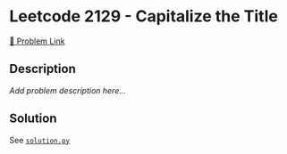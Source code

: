# Leetcode 2129 - Capitalize the Title

[🔗 Problem Link](https://leetcode.com/problems/capitalize-the-title/)

## Description

*Add problem description here...*

## Solution

See [`solution.py`](solution.py)
